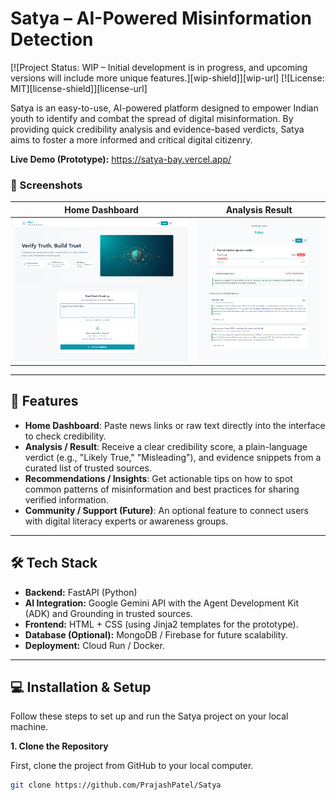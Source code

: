 # Satya – AI-Powered Misinformation Detection

[![Project Status: WIP – Initial development is in progress, and upcoming versions will include more unique features.][wip-shield]][wip-url]
[![License: MIT][license-shield]][license-url]

Satya is an easy-to-use, AI-powered platform designed to empower Indian youth to identify and combat the spread of digital misinformation. By providing quick credibility analysis and evidence-based verdicts, Satya aims to foster a more informed and critical digital citizenry.

**Live Demo (Prototype):** https://satya-bay.vercel.app/

### 📸 Screenshots

| Home Dashboard                               | Analysis Result                              |
| -------------------------------------------- | -------------------------------------------- |
| ![Satya Frontend](/public/image1.png) | ![Satya Detection](/public/image2.png) |

---

## 🚀 Features

-   **Home Dashboard**: Paste news links or raw text directly into the interface to check credibility.
-   **Analysis / Result**: Receive a clear credibility score, a plain-language verdict (e.g., "Likely True," "Misleading"), and evidence snippets from a curated list of trusted sources.
-   **Recommendations / Insights**: Get actionable tips on how to spot common patterns of misinformation and best practices for sharing verified information.
-   **Community / Support (Future)**: An optional feature to connect users with digital literacy experts or awareness groups.

---

## 🛠 Tech Stack

-   **Backend:** FastAPI (Python)
-   **AI Integration:** Google Gemini API with the Agent Development Kit (ADK) and Grounding in trusted sources.
-   **Frontend:** HTML + CSS (using Jinja2 templates for the prototype).
-   **Database (Optional):** MongoDB / Firebase for future scalability.
-   **Deployment:** Cloud Run / Docker.

---

## 💻 Installation & Setup

Follow these steps to set up and run the Satya project on your local machine.

**1. Clone the Repository**

First, clone the project from GitHub to your local computer.

```bash
git clone https://github.com/PrajashPatel/Satya
